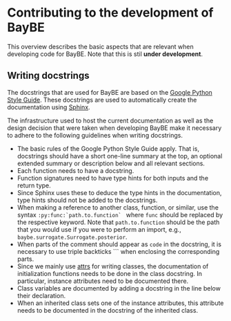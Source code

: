 # Contributing to the development of BayBE

This overview describes the basic aspects that are relevant when developing code for BayBE.
Note that this is stil **under development**.

## Writing docstrings

The docstrings that are used for BayBE are based on the [Google Python Style Guide](https://google.github.io/styleguide/pyguide.html).
These docstrings are used to automatically create the documentation using [Sphinx](https://www.sphinx-doc.org/en/master/index.html).

The infrastructure used to host the current documentation as well as the design decision that were taken when developing BayBE make it necessary to adhere to the following guidelines when writing docstrings.

- The basic rules of the Google Python Style Guide apply. That is, docstrings should have a short one-line summary at the top, an optional extended summary or description below and all relevant sections.
- Each function needs to have a docstring.
- Function signatures need to have type hints for both inputs and the return type.
- Since Sphinx uses these to deduce the type hints in the documentation, type hints should not be added to the docstrings.
- When making a reference to another class, function, or similar, use the syntax ``:py:func:`path.to.function` `` where `func` should be replaced by the respective keyword. Note that `path.to.function` should be the path that you would use if you were to perform an import, e.g., `baybe.surrogate.Surrogate.posterior`.
- When parts of the comment should appear as `code` in the docstring, it is necessary to use triple backticks ``` when enclosing the corresponding parts.
- Since we mainly use [attrs](https://www.attrs.org/en/stable/) for writing classes, the documentation of initialization functions needs to be done in the class docstring. In particular, instance attributes need to be documented there.
- Class variables are documented by adding a docstring in the line below their declaration.
- When an inherited class sets one of the instance attributes, this attribute needs to be documented in the docstring of the inherited class.